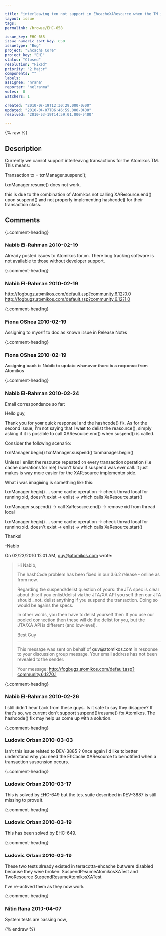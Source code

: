 ```yaml
---

title: "interleaving txn not support in EhcacheXAResource when the TM is Atomikos"
layout: issue
tags: 
permalink: /browse/EHC-658

issue_key: EHC-658
issue_numeric_sort_key: 658
issuetype: "Bug"
project: "Ehcache Core"
project_key: "EHC"
status: "Closed"
resolution: "Fixed"
priority: "2 Major"
components: ""
labels: 
assignee: "nrana"
reporter: "nelrahma"
votes:  0
watchers: 1

created: "2010-02-19T12:30:29.000-0500"
updated: "2010-04-07T06:46:59.000-0400"
resolved: "2010-03-19T14:59:01.000-0400"

---
```




{% raw %}



## Description

<div markdown="1" class="description">

Currently we cannot support interleaving transactions for the Atomikos TM.
This means:

Transaction tx = txnManager.suspend();

txnManager.resume() does not work.

this is due to the combination of Atomikos not calling XAResource.end() upon suspend() and not properly implementing hashcode() for their transaction class.



</div>

## Comments


{:.comment-heading}
### **Nabib El-Rahman** <span class="date">2010-02-19</span>

<div markdown="1" class="comment">

Already posted issues to Atomikos forum. There bug tracking software is not available to those without developer support.

</div>


{:.comment-heading}
### **Nabib El-Rahman** <span class="date">2010-02-19</span>

<div markdown="1" class="comment">

http://fogbugz.atomikos.com/default.asp?community.6.1270.0
http://fogbugz.atomikos.com/default.asp?community.6.1271.0

</div>


{:.comment-heading}
### **Fiona OShea** <span class="date">2010-02-19</span>

<div markdown="1" class="comment">

Assigning to myself to doc as known issue in Release Notes

</div>


{:.comment-heading}
### **Fiona OShea** <span class="date">2010-02-19</span>

<div markdown="1" class="comment">

Assigning back to Nabib to update whenever there is a response from Atomikos

</div>


{:.comment-heading}
### **Nabib El-Rahman** <span class="date">2010-02-24</span>

<div markdown="1" class="comment">

Email correspondence so far:

Hello guy,

Thank you for your quick response! and the hashcode() fix.
As for the second issue, I'm not saying that I want to delist the reasource(), simply asking if it is possible to call
XAResource.end() when suspend() is called.

Consider the following scenario:

txnManager.begin()
txnManager.suspend()
txnmanager.begin()

Unless I enlist the resource repeated on every transaction operation (i.e cache operations for me) I won't know if
suspend was ever call. It just makes is way more easier for the XAResource implementor side.

What i was imagining is something like this:

txnManager.begin()
   ... some cache operation
          -> check thread local for running xid, doesn't exist
                       -> enlist -> which calls XaResource.start()

txnManager.suspend()
         -> call XaResouce.end()
                       -> remove xid from thread local

txnManager.begin()
   ... some cache operation
         -> check thread local for running xid, doesn't exist
                       -> enlist -> which calls XaResource.start()

Thanks!

-Nabib



On 02/23/2010 12:01 AM, guy@atomikos.com wrote:
> Hi Nabib,
>
> The hashCode problem has been fixed in our 3.6.2 release - online as from now.
>
> Regarding the suspend/delist question of yours: the JTA spec is clear about this: if you enlist/delist via the JTA/XA API yourself then our JTA should \_not\_ delist anything if you suspend the transaction. Doing so would be agains the specs.
>
> In other words, you then have to delist yourself then. If you use our pooled connection then these will do the delist for you, but the JTA/XA API is different (and low-level).
>
> Best
> Guy
>
>
> ---------------------------------------------------------
> This message was sent on behalf of guy@atomikos.com in response to your
> discussion group message. Your email address has not been
> revealed to the sender.
>
> Your message: http://fogbugz.atomikos.com/default.asp?community.6.1270.1
>
>


</div>


{:.comment-heading}
### **Nabib El-Rahman** <span class="date">2010-02-26</span>

<div markdown="1" class="comment">

I still didn't hear back from these guys.. Is it safe to say they disagree? If that's so, we current don't support suspend()/resume() for Atomikos. The hashcode() fix may help us come up with a solution.

</div>


{:.comment-heading}
### **Ludovic Orban** <span class="date">2010-03-03</span>

<div markdown="1" class="comment">

Isn't this issue related to DEV-3885 ? Once again I'd like to better understand why you need the EhCache XAResource to be notified when a transaction suspension occurs.

</div>


{:.comment-heading}
### **Ludovic Orban** <span class="date">2010-03-17</span>

<div markdown="1" class="comment">

This is solved by EHC-649 but the test suite described in DEV-3887 is still missing to prove it.

</div>


{:.comment-heading}
### **Ludovic Orban** <span class="date">2010-03-19</span>

<div markdown="1" class="comment">

This has been solved by EHC-649.

</div>


{:.comment-heading}
### **Ludovic Orban** <span class="date">2010-03-19</span>

<div markdown="1" class="comment">

These two tests already existed in terracotta-ehcache but were disabled because they were broken: SuspendResumeAtomikosXATest and TwoResource SuspendResumeAtomikosXATest

I've re-actived them as they now work.

</div>


{:.comment-heading}
### **Nitin Rana** <span class="date">2010-04-07</span>

<div markdown="1" class="comment">

System tests are passing now,

</div>



{% endraw %}
